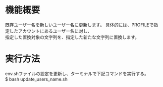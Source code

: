 # 機能概要
既存ユーザー名を新しいユーザー名に更新します。 
具体的には、PROFILEで指定したアカウントにあるユーザー名に対し、  
指定した置換対象の文字列を、指定した新たな文字列に置換します。  

# 実行方法
env.shファイルの設定を更新し、ターミナルで下記コマンドを実行する。  
$ bash update_users_name.sh
